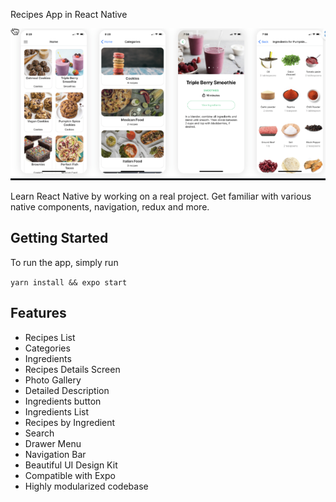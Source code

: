 
Recipes App in React Native

![Recipe Image](assets/recipe.png )

Learn React Native by working on a real project. Get familiar with various native components, navigation, redux and more.

## Getting Started

To run the app, simply run

```yarn install && expo start```


## Features

- Recipes List
- Categories
- Ingredients
- Recipes Details Screen
- Photo Gallery
- Detailed Description
- Ingredients button
- Ingredients List
- Recipes by Ingredient
- Search
- Drawer Menu
- Navigation Bar
- Beautiful UI Design Kit
- Compatible with Expo
- Highly modularized codebase

